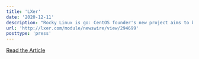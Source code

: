 ```yaml
---
title: 'LXer'
date: '2020-12-11'
description: "Rocky Linux is go: CentOS founder's new project aims to be 100% compatible with Red Hat Enterprise Linux"
url: 'http://lxer.com/module/newswire/view/294699'
posttype: 'press'
---
```


[Read the Article](http://lxer.com/module/newswire/view/294699)
